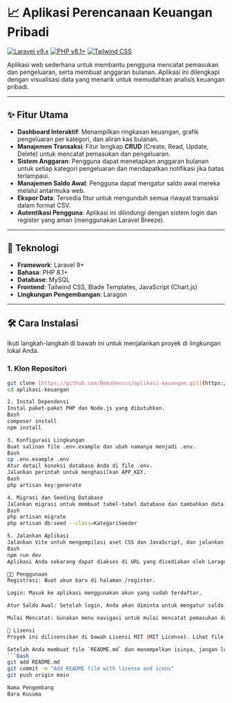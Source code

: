 # 📈 Aplikasi Perencanaan Keuangan Pribadi

[![Laravel v9.x](https://img.shields.io/badge/Laravel-9.x-FF2D20?style=for-the-badge&logo=laravel&logoColor=white)](https://laravel.com)
[![PHP v8.1+](https://img.shields.io/badge/PHP-8.1+-777BB4?style=for-the-badge&logo=php&logoColor=white)](https://php.net)
[![Tailwind CSS](https://img.shields.io/badge/Tailwind_CSS-3.0+-06B6D4?style=for-the-badge&logo=tailwind-css&logoColor=white)](https://tailwindcss.com)

Aplikasi web sederhana untuk membantu pengguna mencatat pemasukan dan pengeluaran, serta membuat anggaran bulanan. Aplikasi ini dilengkapi dengan visualisasi data yang menarik untuk memudahkan analisis keuangan pribadi.

---

## ✨ Fitur Utama

-   **Dashboard Interaktif**: Menampilkan ringkasan keuangan, grafik pengeluaran per kategori, dan aliran kas bulanan.
-   **Manajemen Transaksi**: Fitur lengkap **CRUD** (Create, Read, Update, Delete) untuk mencatat pemasukan dan pengeluaran.
-   **Sistem Anggaran**: Pengguna dapat menetapkan anggaran bulanan untuk setiap kategori pengeluaran dan mendapatkan notifikasi jika batas terlampaui.
-   **Manajemen Saldo Awal**: Pengguna dapat mengatur saldo awal mereka melalui antarmuka web.
-   **Ekspor Data**: Tersedia fitur untuk mengunduh semua riwayat transaksi dalam format CSV.
-   **Autentikasi Pengguna**: Aplikasi ini dilindungi dengan sistem login dan register yang aman (menggunakan Laravel Breeze).

---

## 🚀 Teknologi

-   **Framework**: Laravel 9+
-   **Bahasa**: PHP 8.1+
-   **Database**: MySQL
-   **Frontend**: Tailwind CSS, Blade Templates, JavaScript (Chart.js)
-   **Lingkungan Pengembangan**: Laragon

---

## 🛠️ Cara Instalasi

Ikuti langkah-langkah di bawah ini untuk menjalankan proyek di lingkungan lokal Anda.

### 1. Klon Repositori

```bash
git clone [https://github.com/BekaGensss/aplikasi-keuangan.git](https://github.com/BekaGensss/aplikasi-keuangan.git)
cd aplikasi-keuangan

2. Instal Dependensi
Instal paket-paket PHP dan Node.js yang dibutuhkan.
Bash
composer install
npm install

3. Konfigurasi Lingkungan
Buat salinan file .env.example dan ubah namanya menjadi .env.
Bash
cp .env.example .env
Atur detail koneksi database Anda di file .env.
Jalankan perintah untuk menghasilkan APP_KEY.
Bash
php artisan key:generate

4. Migrasi dan Seeding Database
Jalankan migrasi untuk membuat tabel-tabel database dan tambahkan data awal kategori.
Bash
php artisan migrate
php artisan db:seed --class=KategoriSeeder

5. Jalankan Aplikasi
Jalankan Vite untuk mengompilasi aset CSS dan JavaScript, dan jalankan server pengembangan Laragon.
Bash
npm run dev
Aplikasi Anda sekarang dapat diakses di URL yang disediakan oleh Laragon (misalnya http://aplikasi-keuangan.test).

👨‍💻 Penggunaan
Registrasi: Buat akun baru di halaman /register.

Login: Masuk ke aplikasi menggunakan akun yang sudah terdaftar.

Atur Saldo Awal: Setelah login, Anda akan diminta untuk mengatur saldo awal Anda.

Mulai Mencatat: Gunakan menu navigasi untuk mulai mencatat pemasukan dan pengeluaran Anda.

📄 Lisensi
Proyek ini dilisensikan di bawah Lisensi MIT (MIT License). Lihat file LICENSE untuk detailnya.

Setelah Anda membuat file `README.md` dan menempelkan isinya, jangan lupa untuk mengunggahnya ke GitHub dengan perintah berikut:
```bash
git add README.md
git commit -m "Add README file with license and icons"
git push origin main

Nama Pengembang
Bara Kusuma

